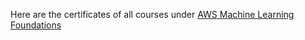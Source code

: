 Here are the certificates of all courses under [AWS Machine Learning Foundations](https://graduation.udacity.com/api/graduation/certificate/HTYRGEV5/download)
